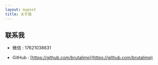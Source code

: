 ```yaml
---
layout: mypost
title: 关于我
---
```



## 联系我

- 微信 : 17621038631

- GitHub : [https://github.com/brutalimp](https://github.com/brutalimp)
